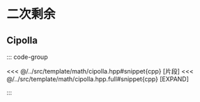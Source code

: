 # 二次剩余

## Cipolla

::: code-group

<<< @/../src/template/math/cipolla.hpp#snippet{cpp} [片段]
<<< @/../src/template/math/cipolla.hpp.full#snippet{cpp} [EXPAND]

:::
